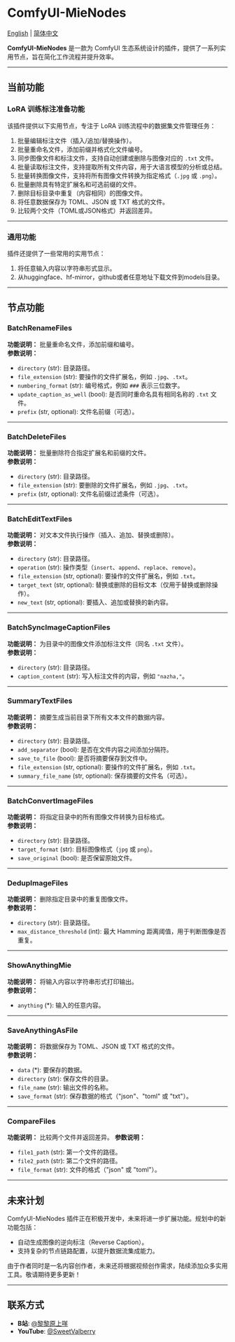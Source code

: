 # ComfyUI-MieNodes  

[English](README.md) | [简体中文](README_CN.md)  

**ComfyUI-MieNodes** 是一款为 ComfyUI 生态系统设计的插件，提供了一系列实用节点，旨在简化工作流程并提升效率。  

---

## 当前功能  

### LoRA 训练标注准备功能  

该插件提供以下实用节点，专注于 LoRA 训练流程中的数据集文件管理任务：  

1. 批量编辑标注文件（插入/追加/替换操作）。  
2. 批量重命名文件，添加前缀并格式化文件编号。  
3. 同步图像文件和标注文件，支持自动创建或删除与图像对应的 `.txt` 文件。  
4. 批量读取标注文件，支持提取所有文件内容，用于大语言模型的分析或总结。  
5. 批量转换图像文件，支持将所有图像文件转换为指定格式（`.jpg` 或 `.png`）。  
6. 批量删除具有特定扩展名和可选前缀的文件。  
7. 删除目标目录中重复（内容相同）的图像文件。 
8. 将任意数据保存为 TOML、JSON 或 TXT 格式的文件。
9. 比较两个文件（TOML或JSON格式）并返回差异。

---

### 通用功能  

插件还提供了一些常用的实用节点：  

1. 将任意输入内容以字符串形式显示。
2. 从huggingface、hf-mirror，github或者任意地址下载文件到models目录。

---

## 节点功能  

### **BatchRenameFiles**  
**功能说明：** 批量重命名文件，添加前缀和编号。  
**参数说明：**  
- `directory` (str): 目录路径。  
- `file_extension` (str): 要操作的文件扩展名，例如 `.jpg`、`.txt`。  
- `numbering_format` (str): 编号格式，例如 `###` 表示三位数字。  
- `update_caption_as_well` (bool): 是否同时重命名具有相同名称的 `.txt` 文件。  
- `prefix` (str, optional): 文件名前缀（可选）。  

---

### **BatchDeleteFiles**  
**功能说明：** 批量删除符合指定扩展名和前缀的文件。  
**参数说明：**  
- `directory` (str): 目录路径。  
- `file_extension` (str): 要删除的文件扩展名，例如 `.jpg`、`.txt`。  
- `prefix` (str, optional): 文件名前缀过滤条件（可选）。  

---

### **BatchEditTextFiles**  
**功能说明：** 对文本文件执行操作（插入、追加、替换或删除）。  
**参数说明：**  
- `directory` (str): 目录路径。  
- `operation` (str): 操作类型（`insert`、`append`、`replace`、`remove`）。  
- `file_extension` (str, optional): 要操作的文件扩展名，例如 `.txt`。  
- `target_text` (str, optional): 替换或删除的目标文本（仅用于替换或删除操作）。  
- `new_text` (str, optional): 要插入、追加或替换的新内容。  

---

### **BatchSyncImageCaptionFiles**  
**功能说明：** 为目录中的图像文件添加标注文件（同名 `.txt` 文件）。  
**参数说明：**  
- `directory` (str): 目录路径。  
- `caption_content` (str): 写入标注文件的内容，例如 `"nazha,"`。  

---

### **SummaryTextFiles**  
**功能说明：** 摘要生成当前目录下所有文本文件的数据内容。  
**参数说明：**  
- `directory` (str): 目录路径。  
- `add_separator` (bool): 是否在文件内容之间添加分隔符。  
- `save_to_file` (bool): 是否将摘要保存到文件中。  
- `file_extension` (str, optional): 要操作的文件扩展名，例如 `.txt`。  
- `summary_file_name` (str, optional): 保存摘要的文件名（可选）。  

---

### **BatchConvertImageFiles**  
**功能说明：** 将指定目录中的所有图像文件转换为目标格式。  
**参数说明：**  
- `directory` (str): 目录路径。  
- `target_format` (str): 目标图像格式（`jpg` 或 `png`）。  
- `save_original` (bool): 是否保留原始文件。  

---

### **DedupImageFiles**  
**功能说明：** 删除指定目录中的重复图像文件。  
**参数说明：**  
- `directory` (str): 目录路径。  
- `max_distance_threshold` (int): 最大 Hamming 距离阈值，用于判断图像是否重复。  

---

### **ShowAnythingMie**  
**功能说明：** 将输入内容以字符串形式打印输出。  
**参数说明：**  
- `anything` (*): 输入的任意内容。  

---

### **SaveAnythingAsFile**
**功能说明：** 将数据保存为 TOML、JSON 或 TXT 格式的文件。  
**参数说明：**  
- `data` (\*): 要保存的数据。  
- `directory` (str): 保存文件的目录。  
- `file_name` (str): 输出文件的名称。  
- `save_format` (str): 保存数据的格式（"json"、"toml" 或 "txt"）。

---

### **CompareFiles**
**功能说明：** 比较两个文件并返回差异。
**参数说明：**
- `file1_path` (str): 第一个文件的路径。
- `file2_path` (str): 第二个文件的路径。
- `file_format` (str): 文件的格式（"json" 或 "toml"）。

---

## 未来计划  

ComfyUI-MieNodes 插件正在积极开发中，未来将进一步扩展功能。规划中的新功能包括：  

- 自动生成图像的逆向标注（Reverse Caption）。  
- 支持复杂的节点链路配置，以提升数据流集成能力。  

由于作者同时是一名内容创作者，未来还将根据视频创作需求，陆续添加众多实用工具。敬请期待更多更新！  

---

## 联系方式  

- **B站**: [@黎黎原上咩](https://space.bilibili.com/449342345)  
- **YouTube**: [@SweetValberry](https://www.youtube.com/@SweetValberry)  
